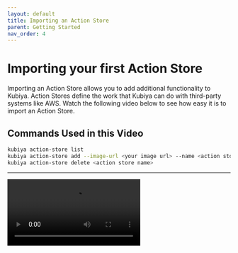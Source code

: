 ```yaml
---
layout: default
title: Importing an Action Store
parent: Getting Started
nav_order: 4
---
```

# Importing your first Action Store

Importing an Action Store allows you to add additional functionality to Kubiya.  Action Stores define the work that Kubiya can do with third-party systems like AWS.  Watch the following video below to see how easy it is to import an Action Store.

## Commands Used in this Video

```bash
kubiya action-store list
kubiya action-store add --image-url <your image url> --name <action store name>
kubiya action-store delete <action store name>
```
--- 

<video src="../videos/action-store-add2.mp4" controls="controls" style="max-width: 730px;" playsinline>



